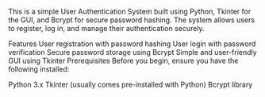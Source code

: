 This is a simple User Authentication System built using Python, Tkinter for the GUI, and Bcrypt for secure password hashing. The system allows users to register, log in, and manage their authentication securely.

Features
User registration with password hashing
User login with password verification
Secure password storage using Bcrypt
Simple and user-friendly GUI using Tkinter
Prerequisites
Before you begin, ensure you have the following installed:

Python 3.x
Tkinter (usually comes pre-installed with Python)
Bcrypt library
